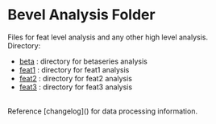 # Bevel Analysis Folder
Files for feat level analysis and any other high level analysis.  
Directory:  
* [beta]()  : directory for betaseries analysis 
* [feat1]() : directory for feat1 analysis 
* [feat2]() : directory for feat2 analysis
* [feat3]() : directory for feat3 analysis  
<br>
Reference [changelog]() for data processing information. 
